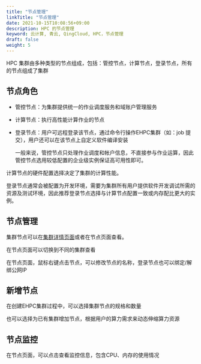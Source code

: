 ```yaml
---
title: "节点管理"
linkTitle: "节点管理"
date: 2021-10-15T10:08:56+09:00
description: HPC 的节点管理
keyword: 云计算, 青云, QingCloud, HPC，节点管理
draft: false
weight: 5
---
```


HPC 集群由多种类型的节点组成，包括：管控节点，计算节点，登录节点，所有的节点组成了集群

## 节点角色

* 管控节点：为集群提供统一的作业调度服务和域账户管理服务

* 计算节点：执行高性能计算作业的节点

* 登录节点：用户可远程登录该节点，通过命令行操作EHPC集群（如：job 提交），用户还可以在该节点上自定义软件编译安装

   一般来说，管控节点只处理作业调度和帐户信息，不直接参与作业运算，因此管控节点选用较低配置的企业级实例保证高可用性即可。

计算节点的硬件配置选择决定了集群的计算性能。

登录节点通常会被配置为开发环境，需要为集群所有用户提供软件开发调试所需的资源及测试环境，因此推荐登录节点选择与计算节点配置一致或内存配比更大的实例。


## 节点管理

集群节点可以在[集群详情页面](../base/#节点管理)或者在节点页面查看。

在节点页面可以切换到不同的集群查看

在节点页面，鼠标右键点击节点，可以修改节点的名称，登录节点也可以绑定/解绑公网IP



## 新增节点

在创建EHPC集群过程中，可以选择集群节点的规格和数量

也可以选择为已有集群增加节点，根据用户的算力需求来动态伸缩算力资源




## 节点监控

在节点页面，可以点击查看监控信息，包含CPU、内存的使用情况

